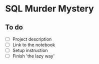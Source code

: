 # SQL Murder Mystery

## To do

- [ ] Project description
- [ ] Link to the notebook
- [ ] Setup instruction
- [ ] Finish 'the lazy way'
